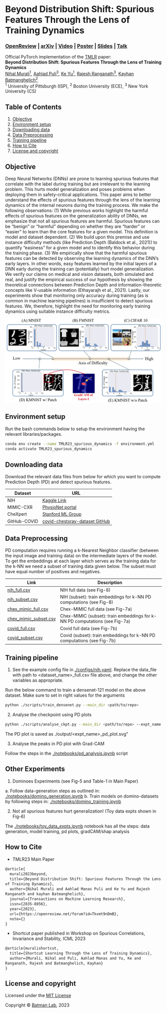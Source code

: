 # Beyond Distribution Shift: Spurious Features Through the Lens of Training Dynamics

### [OpenReview](https://openreview.net/forum?id=Tkvmt9nDmB) | [arXiv](https://arxiv.org/abs/2302.09344#:~:text=Deep%20Neural%20Networks%20(DNNs)%20are,applied%20to%20safety%2Dcritical%20domains.) | [Video](https://www.youtube.com/watch?v=kkQ0IKukx5o&ab_channel=NihalMurali) | [Poster](https://pitt-my.sharepoint.com/:b:/g/personal/nim123_pitt_edu/EYh3rVX8nOlKseTkgmx8qiYBQrC7DNpnxfnFJ5d9aJ9m2w?e=d3sVmC) | [Slides](https://pitt-my.sharepoint.com/:p:/r/personal/nim123_pitt_edu/Documents/TMLR23_Dynamics_of_Spurious_Features/TMLR_official_slides(only).pptx?d=w68b380b344094588a317687275dadf39&csf=1&web=1&e=b2M6Wj) | [Talk](https://www.youtube.com/watch?v=6pP8YQX5cmc&ab_channel=ComputationalGenomicsSummerInstituteCGSI)

Official PyTorch implementation of the [TMLR](https://jmlr.org/tmlr/) paper: <br/>
**Beyond Distribution Shift: Spurious Features Through the Lens of Training Dynamics** <br/>
[Nihal Murali<sup>1</sup>](https://scholar.google.co.in/citations?user=LVcXV4oAAAAJ&hl=en),
[Aahlad Puli<sup>3</sup>](https://gatechke.github.io/),
[Ke Yu<sup>1</sup>](https://gatechke.github.io/),
[Rajesh Ranganath<sup>3</sup>](https://gatechke.github.io/),
[Kayhan Batmanghelich<sup>2</sup>](https://www.batman-lab.com/)
<br/>
<sup>1</sup> University of Pittsburgh (ISP), <sup>2</sup> Boston University (ECE), <sup>3</sup> New York University (CS) <br/>

## Table of Contents

1. [Objective](#objective)
2. [Environment setup](#environment-setup)
3. [Downloading data](#downloading-data)
4. [Data Preprocessing](#downloading-data)
5. [Training pipeline](#training-pipleline)
6. [How to Cite](#how-to-cite)
7. [License and copyright](#license-and-copyright)

## Objective

Deep Neural Networks (DNNs) are prone to learning spurious features that correlate with the label during training but are irrelevant to the learning problem. This hurts model
generalization and poses problems when deploying them in safety-critical applications. This paper aims to better understand the effects of spurious features through the lens of the
learning dynamics of the internal neurons during the training process. We make the following observations: (1) While previous works highlight the harmful effects of spurious features on
the generalization ability of DNNs, we emphasize that not all spurious features are harmful. Spurious features can be “benign” or “harmful” depending on whether they are “harder”
or “easier” to learn than the core features for a given model. This definition is model and dataset dependent. (2) We build upon this premise and use instance difficulty methods (like
Prediction Depth (Baldock et al., 2021)) to quantify “easiness” for a given model and to identify this behavior during the training phase. (3) We empirically show that the harmful
spurious features can be detected by observing the learning dynamics of the DNN’s early layers. In other words, easy features learned by the initial layers of a DNN early during the
training can (potentially) hurt model generalization. We verify our claims on medical and vision datasets, both simulated and real, and justify the empirical success of our hypothesis
by showing the theoretical connections between Prediction Depth and information-theoretic concepts like V-usable information (Ethayarajh et al., 2021). Lastly, our experiments show
that monitoring only accuracy during training (as is common in machine learning pipelines) is insufficient to detect spurious features. We, therefore, highlight the need for monitoring
early training dynamics using suitable instance difficulty metrics.

<img src='images/kmnist_expts.jpg'><br/>

## Environment setup

Run the bash commands below to setup the environment having the relevant libraries/packages.

```bash
conda env create --name TMLR23_spurious_dynamics -f environment.yml
conda activate TMLR23_spurious_dynamics
```

## Downloading data

Download the relevant data files from below for which you want to compute Prediction Depth (PD) and detect spurious features.

| Dataset      | URL                                                                                        |
|--------------|--------------------------------------------------------------------------------------------|
| NIH          | [Kaggle Link](https://www.kaggle.com/datasets/nih-chest-xrays/data)                        |        
| MIMIC-CXR    | [PhysioNet portal](https://physionet.org/content/mimic-cxr-jpg/2.0.0/)                     |
| CheXpert     | [Stanford ML Group](https://stanfordmlgroup.github.io/competitions/chexpert/)              |
| GitHub-COVID | [covid-chestxray-dataset GitHub](https://github.com/ieee8023/covid-chestxray-dataset)      |

## Data Preprocessing

PD computation requires running a k-Nearest Neighbor classifier (between the input image and training data) on the intermediate layers of the model. To get the embeddings at each layer which serves as the training data for the k-NN we need a subset of training data given below. The subset must have equal number of positives and negatives.

| Link  | Description                        |
|-----------|------------------------------------|
| [nih_full.csv](https://pitt-my.sharepoint.com/:x:/r/personal/nim123_pitt_edu/Documents/TMLR23_Dynamics_of_Spurious_Features/nih.csv?d=w1a6197caae734b35a9d2799032609cc9&csf=1&web=1&e=onM8L0)  | NIH full data (see Fig-8)    | 
| [nih_subset.csv](https://pitt-my.sharepoint.com/:x:/r/personal/nim123_pitt_edu/Documents/TMLR23_Dynamics_of_Spurious_Features/nih_subset.csv?d=we9276741f6494387bc3e773d6cd1c7f0&csf=1&web=1&e=sMPUaV)  | NIH (subset): train embeddings for k-NN PD computations (see Fig-8)   | 
| [chex_mimic_full.csv](https://pitt-my.sharepoint.com/:x:/r/personal/nim123_pitt_edu/Documents/TMLR23_Dynamics_of_Spurious_Features/ChexMIMIC_full.csv?d=w69c4f221c1e1496c989e9b4129fea7ad&csf=1&web=1&e=76BqCL)  | Chex-MIMIC full data (see Fig-7a)    | 
| [chex_mimic_subset.csv](https://pitt-my.sharepoint.com/:x:/r/personal/nim123_pitt_edu/Documents/TMLR23_Dynamics_of_Spurious_Features/ChexMIMIC_subset.csv?d=w9b791d22c11e425598b3612c83bdedea&csf=1&web=1&e=hwWe3l)  | Chex-MIMIC (subset): train embeddings for k-NN PD computations (see Fig-7a)| 
| [covid_full.csv](https://pitt-my.sharepoint.com/:x:/r/personal/nim123_pitt_edu/Documents/TMLR23_Dynamics_of_Spurious_Features/covid_full.csv?d=w42617bb1874d4c8db0a22e962beef6eb&csf=1&web=1&e=F6dUGE)  | Covid full data (see Fig-7b)   | 
| [covid_subset.csv](https://pitt-my.sharepoint.com/:x:/r/personal/nim123_pitt_edu/Documents/TMLR23_Dynamics_of_Spurious_Features/covid_subset.csv?d=wd22a0304f42b42518a31796a6a847997&csf=1&web=1&e=B7PetJ)  | Covid (subset): train embeddings for k-NN PD computations (see Fig-7b)  | 

## Training pipeline

1. See the example config file in [./configs/nih.yaml](/configs/nih.yaml). Replace the data_file with path to <dataset_name>_full.csv file above, and change the other variables as appropriate.

Run the below command to train a densenet-121 model on the above dataset. Make sure to set in right values for the arguments

```bash
python ./scripts/train_densenet.py --main_dir <path/to/repo> 
```

2. Analyse the checkpoint using PD plots

```bash
python ./scripts/analyse_ckpt.py --main_dir <path/to/repo> --expt_name nih-analysis --ckpt_path </path/to/checkpoint> --csv_train_embs </path/to/dataset_subset.csv> --csv_plot_pd </path/to/test/images/for/PD_plot>
```

The PD plot is saved as ./output/<expt_name>_pd_plot.svg"

3. Analyse the peaks in PD plot with Grad-CAM 

Follow the steps in the [./notebooks/pd_analysis.ipynb](/notebooks/pd_analysis.ipynb) script

## Other Experiments

1. Dominoes Experiments (see Fig-5 and Table-1 in Main Paper)

a. Follow data-generation steps as outlined in: [./notebooks/domino_generation.ipynb](/notebooks/domino_generation.ipynb)
b. Train models on domino-datasets by following steps in: [./notebooks/domino_training.ipynb](/notebooks/domino_training.ipynb)

2. Not all spurious features hurt generalization! (Toy data expts shown in Fig-6)

The [./notebooks/toy_data_expts.ipynb](/notebooks/toy_data_expts.ipynb) notebook has all the steps: data generation, model training, pd plots, gradCAM/shap analysis


## How to Cite
* TMLR23 Main Paper
```
@article{
  murali2023beyond,
  title={Beyond Distribution Shift: Spurious Features Through the Lens of Training Dynamics},
  author={Nihal Murali and Aahlad Manas Puli and Ke Yu and Rajesh Ranganath and kayhan Batmanghelich},
  journal={Transactions on Machine Learning Research},
  issn={2835-8856},
  year={2023},
  url={https://openreview.net/forum?id=Tkvmt9nDmB},
  note={}
}
```

* Shortcut paper published in Workshop on Spurious Correlations, Invariance and Stability, ICML 2023
```
@article{muralishortcut,
  title={Shortcut Learning Through the Lens of Training Dynamics},
  author={Murali, Nihal and Puli, Aahlad Manas and Yu, Ke and Ranganath, Rajesh and Batmanghelich, Kayhan}
}
```

## License and copyright

Licensed under the [MIT License](LICENSE)

Copyright © [Batman Lab](https://www.batman-lab.com/), 2023

